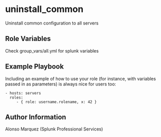 uninstall_common
========
Uninstall common configuration to all servers 

Role Variables
--------------
Check group\_vars/all.yml for splunk variables

Example Playbook
-------------------------

Including an example of how to use your role (for instance, with variables passed in as parameters) is always nice for users too:

    - hosts: servers
      roles:
         - { role: username.rolename, x: 42 }

Author Information
------------------

Alonso Marquez (Splunk Professional Services)